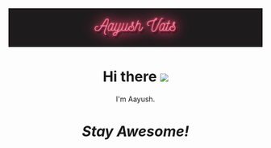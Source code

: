 <img src="https://github.com/aayushvats/aayushvats/blob/main/download%20(2).gif" />
<h1 align='center'>Hi there <img src="https://raw.githubusercontent.com/MartinHeinz/MartinHeinz/master/wave.gif" width="30px"> </h1>
<p align='center'>
I'm Aayush.
</p>








<h1 align='center'><i>Stay Awesome!</i></h1>






<!--
**aayushvats/aayushvats** is a ✨ _special_ ✨ repository because its `README.md` (this file) appears on your GitHub profile
Here are some ideas to get you started:
- 🔭 I’m currently working on ...
- 🌱 I’m currently learning ...
- 👯 I’m looking to collaborate on ...
- 🤔 I’m looking for help with ...
- 💬 Ask me about ...
- 📫 How to reach me: ...
- 😄 Pronouns: ...
- ⚡ Fun fact: ...
-->
